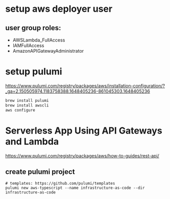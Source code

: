 # setup aws deployer user

## user group roles:

- AWSLambda_FullAccess
- IAMFullAccess
- AmazonAPIGatewayAdministrator

# setup pulumi

https://www.pulumi.com/registry/packages/aws/installation-configuration/?_ga=2.150505974.1183758388.1648405236-861045303.1648405236

```bash
brew install pulumi
brew install awscli
aws configure
```

# Serverless App Using API Gateways and Lambda

https://www.pulumi.com/registry/packages/aws/how-to-guides/rest-api/

## create pulumi project

```
# templates: https://github.com/pulumi/templates
pulumi new aws-typescript --name infrastructure-as-code --dir infrastructure-as-code
```
